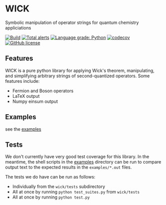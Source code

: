 # WICK
Symbolic manipulation of operator strings for quantum chemistry appliciations

[![Build](https://github.com/awhite862/wick/workflows/Build/badge.svg)](https://github.com/awhite862/wick/actions/workflows/python-package.yml)
[![Total alerts](https://img.shields.io/lgtm/alerts/g/awhite862/wick.svg?logo=lgtm&logoWidth=18)](https://lgtm.com/projects/g/awhite862/wick/alerts/)
[![Language grade: Python](https://img.shields.io/lgtm/grade/python/g/awhite862/wick.svg?logo=lgtm&logoWidth=18)](https://lgtm.com/projects/g/awhite862/wick/context:python)
[![codecov](https://codecov.io/gh/awhite862/wick/branch/master/graph/badge.svg)](https://codecov.io/gh/awhite862/wick)
[![GitHub license](https://img.shields.io/badge/license-MIT-blue.svg)](https://raw.githubusercontent.com/awhite862/wick/master/LICENSE)

## Features
WICK is a pure python library for applying Wick's theorem, manipulating, and simplifying arbitrary strings of second-quantized operators.
Some features include:
  - Fermion and Boson operators
  - LaTeX output
  - Numpy einsum output

## Examples
see the [examples](../master/examples)

## Tests
We don't currently have very good test coverage for this library.
In the meantime, the shell scripts in the [examples](../master/examples)
directory can be run to compare output text to the expected results in the
`examples/*.out` files.

The tests we do have can be run as follows:
  - Individually from the `wick/tests` subdirectory
  - All at once by running `python test_suites.py` from `wick/tests`
  - All at once by running `python test.py`
